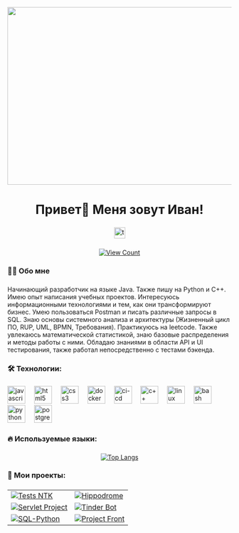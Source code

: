 <br clear="both">

<div align="center">
  <img height="400" width="800" src="https://media1.tenor.com/m/uwdvcjTWrVMAAAAC/coding-boy-coding.gif"  />
</div>



###

<h1 align="center">Привет👋 Меня зовут Иван!</h1>

###

<div align="center">
  <a href="https://t.me/Mab1k74" target="_blank">
    <img src="https://img.shields.io/static/v1?message=Telegram&logo=telegram&label=&color=2CA5E0&logoColor=white&labelColor=&style=for-the-badge" height="25" alt="tg logo"  />
  </a>
</div>

###

<div align="center">
  
[![View Count](https://komarev.com/ghpvc/?username=mab1k)](https://github.com/mab1k)

</div>



<h3 align="left">👩‍💻  Обо мне</h3>

###

<p align="left">Начинающий разработчик на языке Java. Также пишу на Python и С++. Имею опыт написания учебных проектов. Интересуюсь информационными технологиями и тем, как они трансформируют бизнес. Умею пользоваться Postman и писать различные запросы в SQL. Знаю основы системного анализа и архитектуры (Жизненный цикл ПО, RUP, UML, BPMN, Требования). Практикуюсь на leetcode. Также увлекаюсь математической статистикой, знаю базовые распределения и методы работы с ними. Обладаю знаниями в области API и UI тестирования, также работал непосредственно с тестами бэкенда.</p>

###

<h3 align="left">🛠 Технологии:</h3>

###

<div align="left">
  <img src="https://www.svgrepo.com/show/452234/java.svg" height="40" alt="javascript logo"  />
  <img width="12" />
  <img src="https://cdn.jsdelivr.net/gh/devicons/devicon/icons/html5/html5-original.svg" height="40" alt="html5 logo"  />
  <img width="12" />
  <img src="https://cdn.jsdelivr.net/gh/devicons/devicon/icons/css3/css3-original.svg" height="40" alt="css3 logo"  />
  <img width="12" />
  <img src="https://www.svgrepo.com/show/452192/docker.svg" height="40" alt="docker logo"  />
  <img width="12" />
  <img src="https://www.svgrepo.com/show/372275/ci-cd.svg" height="40" alt="ci-cd logo"  />
  <img width="12" />
  <img src="https://upload.wikimedia.org/wikipedia/commons/thumb/1/18/ISO_C%2B%2B_Logo.svg/306px-ISO_C%2B%2B_Logo.svg.png" height="40" alt="с++ logo"  />
  <img width="12" />
  <img src="https://www.svgrepo.com/show/448236/linux.svg" height="40" alt="linux logo"  />
  <img width="12" />
  <img src="https://cdn.simpleicons.org/gnubash/4EAA25" height="40" alt="bash logo"  />
  <img width="12" />
  <img src="https://skillicons.dev/icons?i=py" height="40" alt="python logo"  />
  <img width="12" />
  <img src="https://skillicons.dev/icons?i=postgres" height="40" alt="postgresql logo"  />
</div>

###

<h3 align="left">🔥   Используемые языки:</h3>

###

<div align="center">
  <a href="https://github.com/mab1k">
    <img src="https://github-readme-stats.vercel.app/api/top-langs/?username=mab1k" alt="Top Langs" />
  </a>
</div>

###

###

<h3 align="left">📓   Мои проекты:</h3>

###

<table>
  <!-- Первая строка (3 проекта) -->
  <tr>
    <td>
      <a href="https://github.com/mab1k/tests_ntk">
        <img src="https://github-readme-stats.vercel.app/api/pin/?username=mab1k&repo=tests_ntk" alt="Tests NTK" />
      </a>
    </td>
    <td>
      <a href="https://github.com/mab1k/tests_disc">
        <img src="https://github-readme-stats.vercel.app/api/pin/?username=mab1k&repo=tests_disc" alt="Hippodrome" />
      </a>
    </td>
  </tr>
  <!-- Вторая строка (3 проекта) -->
  <tr>
    <td>
      <a href="https://github.com/mab1k/tests_auth_upload">
        <img src="https://github-readme-stats.vercel.app/api/pin/?username=mab1k&repo=tests_auth_upload" alt="Servlet Project" />
      </a>
    </td>
    <td>
      <a href="https://github.com/mab1k/tests_upload_zip_files">
        <img src="https://github-readme-stats.vercel.app/api/pin/?username=mab1k&repo=tests_upload_zip_files" alt="Tinder Bot" />
      </a>
    </td>
  </tr>
  <!-- Третья строка (3 проекта) -->
  <tr>
    <td>
      <a href="https://github.com/mab1k/SQL-Python">
        <img src="https://github-readme-stats.vercel.app/api/pin/?username=mab1k&repo=SQL-Python" alt="SQL-Python" />
      </a>
    </td>
    <td>
      <a href="https://github.com/mab1k/com.javarush.pakhalkov.quest">
        <img src="https://github-readme-stats.vercel.app/api/pin/?username=mab1k&repo=com.javarush.pakhalkov.quest" alt="Project Front" />
      </a>
    </td>
  </tr>
</table>
